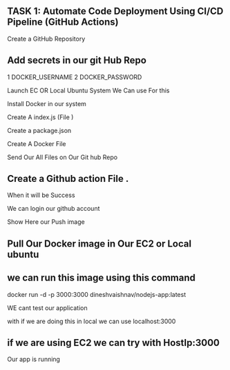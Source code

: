 ## TASK 1: Automate Code Deployment Using CI/CD Pipeline (GitHub Actions)

Create a GitHub Repository


## Add secrets  in our git Hub Repo 

1 DOCKER_USERNAME
2 DOCKER_PASSWORD


Launch EC OR Local Ubuntu System We Can use For this 

Install Docker in our system 

Create A index.js (File )



Create a package.json




Create A Docker File  





Send Our All Files on Our Git hub Repo


## Create a Github action File .
When it will be Success

We can login our github account

Show Here our Push image
##   Pull Our Docker image in Our EC2 or Local ubuntu

## we can run this image  using this command 

docker run -d -p 3000:3000 dineshvaishnav/nodejs-app:latest


WE cant test our application 

with if we are doing this in local we can use   localhost:3000


## if we are using EC2 we can try with HostIp:3000

Our app is running 




 
